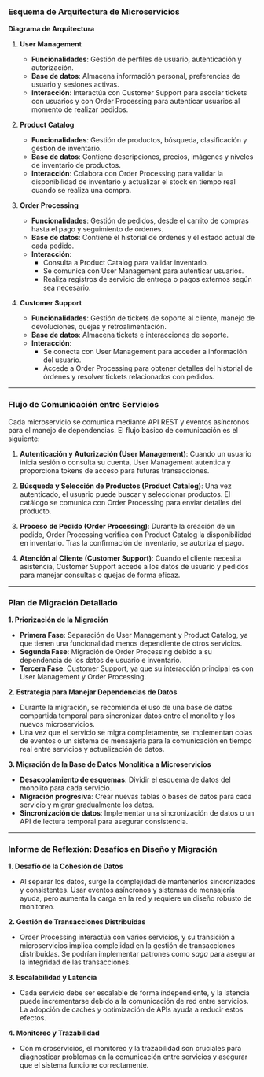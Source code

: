 ### Esquema de Arquitectura de Microservicios

**Diagrama de Arquitectura**
1. **User Management**
   - **Funcionalidades**: Gestión de perfiles de usuario, autenticación y autorización.
   - **Base de datos**: Almacena información personal, preferencias de usuario y sesiones activas.
   - **Interacción**: Interactúa con Customer Support para asociar tickets con usuarios y con Order Processing para autenticar usuarios al momento de realizar pedidos.

2. **Product Catalog**
   - **Funcionalidades**: Gestión de productos, búsqueda, clasificación y gestión de inventario.
   - **Base de datos**: Contiene descripciones, precios, imágenes y niveles de inventario de productos.
   - **Interacción**: Colabora con Order Processing para validar la disponibilidad de inventario y actualizar el stock en tiempo real cuando se realiza una compra.

3. **Order Processing**
   - **Funcionalidades**: Gestión de pedidos, desde el carrito de compras hasta el pago y seguimiento de órdenes.
   - **Base de datos**: Contiene el historial de órdenes y el estado actual de cada pedido.
   - **Interacción**:
      - Consulta a Product Catalog para validar inventario.
      - Se comunica con User Management para autenticar usuarios.
      - Realiza registros de servicio de entrega o pagos externos según sea necesario.

4. **Customer Support**
   - **Funcionalidades**: Gestión de tickets de soporte al cliente, manejo de devoluciones, quejas y retroalimentación.
   - **Base de datos**: Almacena tickets e interacciones de soporte.
   - **Interacción**:
      - Se conecta con User Management para acceder a información del usuario.
      - Accede a Order Processing para obtener detalles del historial de órdenes y resolver tickets relacionados con pedidos.

---

### Flujo de Comunicación entre Servicios

Cada microservicio se comunica mediante API REST y eventos asíncronos para el manejo de dependencias. El flujo básico de comunicación es el siguiente:

1. **Autenticación y Autorización (User Management)**: Cuando un usuario inicia sesión o consulta su cuenta, User Management autentica y proporciona tokens de acceso para futuras transacciones.

2. **Búsqueda y Selección de Productos (Product Catalog)**: Una vez autenticado, el usuario puede buscar y seleccionar productos. El catálogo se comunica con Order Processing para enviar detalles del producto.

3. **Proceso de Pedido (Order Processing)**: Durante la creación de un pedido, Order Processing verifica con Product Catalog la disponibilidad en inventario. Tras la confirmación de inventario, se autoriza el pago.

4. **Atención al Cliente (Customer Support)**: Cuando el cliente necesita asistencia, Customer Support accede a los datos de usuario y pedidos para manejar consultas o quejas de forma eficaz.

---

### Plan de Migración Detallado

**1. Priorización de la Migración**
   - **Primera Fase**: Separación de User Management y Product Catalog, ya que tienen una funcionalidad menos dependiente de otros servicios.
   - **Segunda Fase**: Migración de Order Processing debido a su dependencia de los datos de usuario e inventario.
   - **Tercera Fase**: Customer Support, ya que su interacción principal es con User Management y Order Processing.

**2. Estrategia para Manejar Dependencias de Datos**
   - Durante la migración, se recomienda el uso de una base de datos compartida temporal para sincronizar datos entre el monolito y los nuevos microservicios.
   - Una vez que el servicio se migra completamente, se implementan colas de eventos o un sistema de mensajería para la comunicación en tiempo real entre servicios y actualización de datos.

**3. Migración de la Base de Datos Monolítica a Microservicios**
   - **Desacoplamiento de esquemas**: Dividir el esquema de datos del monolito para cada servicio.
   - **Migración progresiva**: Crear nuevas tablas o bases de datos para cada servicio y migrar gradualmente los datos.
   - **Sincronización de datos**: Implementar una sincronización de datos o un API de lectura temporal para asegurar consistencia.

---

### Informe de Reflexión: Desafíos en Diseño y Migración

**1. Desafío de la Cohesión de Datos**
   - Al separar los datos, surge la complejidad de mantenerlos sincronizados y consistentes. Usar eventos asíncronos y sistemas de mensajería ayuda, pero aumenta la carga en la red y requiere un diseño robusto de monitoreo.

**2. Gestión de Transacciones Distribuidas**
   - Order Processing interactúa con varios servicios, y su transición a microservicios implica complejidad en la gestión de transacciones distribuidas. Se podrían implementar patrones como *saga* para asegurar la integridad de las transacciones.

**3. Escalabilidad y Latencia**
   - Cada servicio debe ser escalable de forma independiente, y la latencia puede incrementarse debido a la comunicación de red entre servicios. La adopción de cachés y optimización de APIs ayuda a reducir estos efectos.

**4. Monitoreo y Trazabilidad**
   - Con microservicios, el monitoreo y la trazabilidad son cruciales para diagnosticar problemas en la comunicación entre servicios y asegurar que el sistema funcione correctamente.